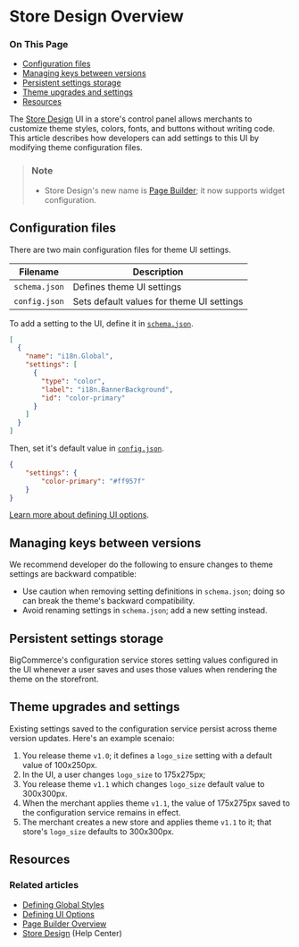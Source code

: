 # Store Design Overview

<div class="otp" id="no-index">

### On This Page
- [Configuration files](#configuration-files)
- [Managing keys between versions](#managing-keys-between-versions)
- [Persistent settings storage](#persistent-settings-storage)
- [Theme upgrades and settings](#theme-upgrades-and-settings)
- [Resources](#resources)

</div>

The [Store Design](https://support.bigcommerce.com/s/article/Store-Design) UI in a store's control panel allows merchants to customize theme styles, colors, fonts, and buttons without writing code. This article describes how developers can add settings to this UI by modifying theme configuration files.

<div class="HubBlock--callout">
<div class="CalloutBlock--info">
<div class="HubBlock-content">

> ### Note
> * Store Design's new name is [Page Builder](https://developer.bigcommerce.com/stencil-docs/page-builder/page-builder-overview); it now supports widget configuration.

</div>
</div>
</div>

## Configuration files

There are two main configuration files for theme UI settings.

|Filename | Description
|-|-|
|`schema.json`|Defines theme UI settings|
|`config.json`|Sets default values for theme UI settings|

To add a setting to the UI, define it in [`schema.json`](https://github.com/bigcommerce/cornerstone/blob/master/schema.json).

```json
[
  {
    "name": "i18n.Global",
    "settings": [
      {
        "type": "color",
        "label": "i18n.BannerBackground",
        "id": "color-primary"
      }
    ]
  }
]
```

Then, set it's default value in [`config.json`](https://github.com/bigcommerce/cornerstone/blob/master/config.json).

```json
{
    "settings": {
        "color-primary": "#ff957f"
    }
}

```

[Learn more about defining UI options](https://developer.bigcommerce.com/stencil-docs/configure-store-design-ui/defining-ui-options).

## Managing keys between versions

We recommend developer do the following to ensure changes to theme settings are backward compatible:
* Use caution when removing setting definitions in `schema.json`; doing so can break the theme's backward compatibility.
* Avoid renaming settings in `schema.json`; add a new setting instead.

## Persistent settings storage

BigCommerce's configuration service stores setting values configured in the UI whenever a user saves and uses those values when rendering the theme on the storefront.

## Theme upgrades and settings

Existing settings saved to the configuration service persist across theme version updates. Here's an example scenaio:

1. You release theme `v1.0`; it defines a `logo_size` setting with a default value of 100x250px.
2. In the UI, a user changes `logo_size` to 175x275px;
3. You release theme `v1.1` which changes `logo_size` default value to 300x300px.
4. When the merchant applies theme `v1.1`, the value of 175x275px saved to the configuration service remains in effect.
5. The merchant creates a new store and applies theme `v1.1` to it; that store's `logo_size` defaults to 300x300px.

## Resources

### Related articles
* [Defining Global Styles](https://developer.bigcommerce.com/stencil-docs/configure-store-design-ui/defining-global-styles)
* [Defining UI Options](https://developer.bigcommerce.com/stencil-docs/configure-store-design-ui/defining-ui-options)
* [Page Builder Overview](https://developer.bigcommerce.com/stencil-docs/page-builder/page-builder-overview)
* [Store Design](https://support.bigcommerce.com/s/article/Store-Design) (Help Center)
